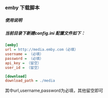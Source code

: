 ### emby 下载脚本
##### 使用说明

##### 当前目录下新建config.ini 配置文件如下：

```ini
[emby]
url = http://media.emby.com（必填）
username = （必填）
password = （必填）
api_key = （留空）
user_id = （留空）

[download]
download_path = ./media
```


其中url,username,password为必填，其他留空即可
